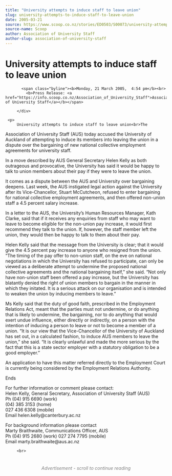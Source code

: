 ```yaml
---
title: "University attempts to induce staff to leave union"
slug: university-attempts-to-induce-staff-to-leave-union
date: 2005-03-21
source: https://www.scoop.co.nz/stories/ED0503/S00073/university-attempts-to-induce-staff-to-leave-union.htm
source-name: Scoop
author: Association of University Staff
author-slug: association-of-university-staff
---
```

<div class="story-top">
           <h1>University attempts to induce staff to leave union</h1>

           <span class="byline"><b>Monday, 21 March 2005,  4:54 pm</b><br>
             <b>Press Release: <a href="https://info.scoop.co.nz/Association_of_University_Staff">Association of University Staff</a></b></span>

         </div>

	 <p>
         University attempts to induce staff to leave union<br>The
Association of University Staff (AUS) today accused the
University of Auckland of attempting to induce its members
into leaving the union in a dispute over the bargaining of
new national collective employment agreements for university
staff.</p><p>In a move described by AUS General Secretary Helen
Kelly as both outrageous and provocative, the University has
said it would be happy to talk to union members about their
pay if they were to leave the union.</p><p>It comes as a dispute
between the AUS and University over bargaining deepens. Last
week, the AUS instigated legal action against the University
after its Vice-Chancellor, Stuart McCutcheon, refused to
enter bargaining for national collective employment
agreements, and then offered non-union staff a 4.5 percent
salary increase.</p><p>In a letter to the AUS, the University’s
Human Resources Manager, Kath Clarke, said that if it
receives any enquiries from staff who may want to leave to
become eligible for the non-union pay increase, it would
first recommend they talk to the union. If, however, the
staff member left the union, they would then be happy to
talk to them about their pay.</p><p>Helen Kelly said that the
message from the University is clear; that it would give the
4.5 percent pay increase to anyone who resigned from the
union. “The timing of the pay offer to non-union staff, on
the eve on national negotiations in which the University has
refused to participate, can only be viewed as a deliberate
attempt to undermine the proposed national collective
agreements and the national bargaining itself,” she said.
“Not only have non-union staff been offered a pay increase,
but the University has blatantly denied the right of union
members to bargain in the manner in which they initated.  It
is a serious attack on our organisation and is intended to
weaken the union by inducing members to leave.” 
</p>
<p>Ms Kelly
said that the duty of good faith, prescribed in the
Employment Relations Act, meant that the parties must not
undermine, or do anything that is likely to undermine, the
bargaining, nor to do anything that would exert undue
influence, either directly or indirectly, on a person with
the intention of inducing a person to leave or not to become
a member of a union. “It is our view that the
Vice-Chancellor of the University of Auckland has set out,
in a calculated fashion, to induce AUS members to leave the
union,” she said. “It is clearly unlawful and made the more
serious by the fact that this is a state sector employer
with a statutory obligation to be a good employer.”</p><p>An
application to have this matter referred directly to the
Employment Court is currently being considered by the
Employment Relations Authority.</p><p>Ends</p><p>For further
information or comment please contact:<br>Helen Kelly,
General Secretary, Association of University Staff
(AUS)		<br>Ph (04) 915 6690 (work)	<br>(04) 385 3153
(home)		<br>027 436 6308 (mobile) 	<br>Email
helen.kelly@canterbury.ac.nz</p><p>For background information
please contact<br>Marty Braithwaite, Communications Officer,
AUS<br>Ph (04) 915 2680 (work)	027 274 7795
(mobile)<br>Email
marty.braithwaite@aus.ac.nz<br>
</p><p>

         <br>
</p><div id="story-footer" style="padding:20px 0;">

<div id="div-gpt-ad-1493962836337-6" style="min-width: 300px; min-height: 250px; text-align: center;"><div style="text-align:center; font-size:14px; font-style: italic; color: grey; padding: 4px;">Advertisement - scroll to continue reading</div>
  
</div>
</div>
<!--


